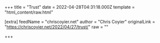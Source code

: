 
+++
title = "Trust"
date = 2022-04-28T04:31:18.000Z
template = "html_content/raw.html"

[extra]
feedName = "chriscoyier.net"
author = "Chris Coyier"
originalLink = "https://chriscoyier.net/2022/04/27/trust/"
raw = ""

+++

